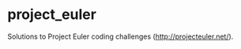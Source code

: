 project_euler
=============

Solutions to Project Euler coding challenges (http://projecteuler.net/).
